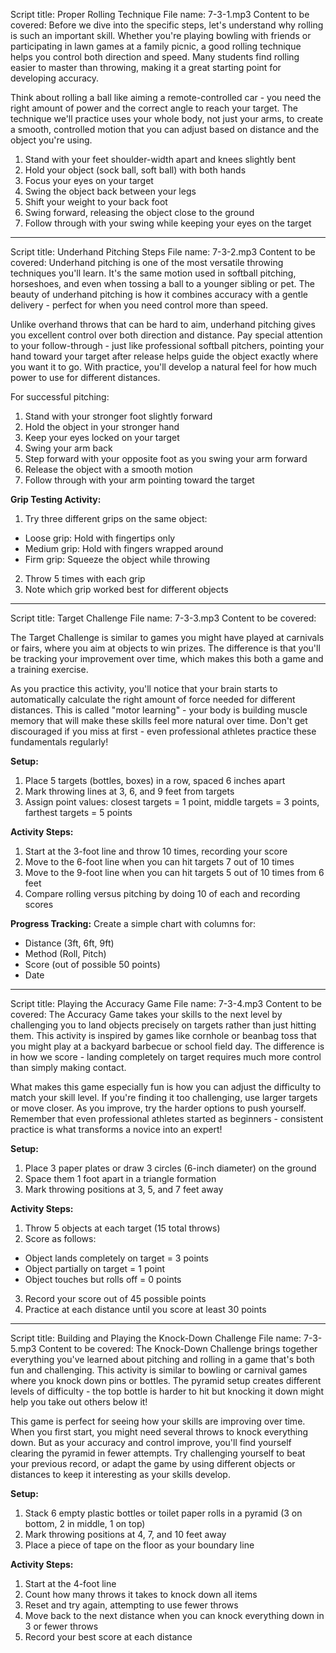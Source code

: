 Script title: Proper Rolling Technique
File name: 7-3-1.mp3
Content to be covered:
Before we dive into the specific steps, let's understand why rolling is such an important skill. Whether you're playing bowling with friends or participating in lawn games at a family picnic, a good rolling technique helps you control both direction and speed. Many students find rolling easier to master than throwing, making it a great starting point for developing accuracy.

Think about rolling a ball like aiming a remote-controlled car - you need the right amount of power and the correct angle to reach your target. The technique we'll practice uses your whole body, not just your arms, to create a smooth, controlled motion that you can adjust based on distance and the object you're using.

1. Stand with your feet shoulder-width apart and knees slightly bent
2. Hold your object (sock ball, soft ball) with both hands
3. Focus your eyes on your target
4. Swing the object back between your legs
5. Shift your weight to your back foot
6. Swing forward, releasing the object close to the ground
7. Follow through with your swing while keeping your eyes on the target

---

Script title: Underhand Pitching Steps
File name: 7-3-2.mp3
Content to be covered:
Underhand pitching is one of the most versatile throwing techniques you'll learn. It's the same motion used in softball pitching, horseshoes, and even when tossing a ball to a younger sibling or pet. The beauty of underhand pitching is how it combines accuracy with a gentle delivery - perfect for when you need control more than speed.

Unlike overhand throws that can be hard to aim, underhand pitching gives you excellent control over both direction and distance. Pay special attention to your follow-through - just like professional softball pitchers, pointing your hand toward your target after release helps guide the object exactly where you want it to go. With practice, you'll develop a natural feel for how much power to use for different distances.

For successful pitching:

1. Stand with your stronger foot slightly forward
2. Hold the object in your stronger hand
3. Keep your eyes locked on your target
4. Swing your arm back
5. Step forward with your opposite foot as you swing your arm forward
6. Release the object with a smooth motion
7. Follow through with your arm pointing toward the target

**Grip Testing Activity:**
1. Try three different grips on the same object:
- Loose grip: Hold with fingertips only
- Medium grip: Hold with fingers wrapped around
- Firm grip: Squeeze the object while throwing
2. Throw 5 times with each grip
3. Note which grip worked best for different objects


---

Script title: Target Challenge
File name: 7-3-3.mp3
Content to be covered:

The Target Challenge is similar to games you might have played at carnivals or fairs, where you aim at objects to win prizes. The difference is that you'll be tracking your improvement over time, which makes this both a game and a training exercise.

As you practice this activity, you'll notice that your brain starts to automatically calculate the right amount of force needed for different distances. This is called "motor learning" - your body is building muscle memory that will make these skills feel more natural over time. Don't get discouraged if you miss at first - even professional athletes practice these fundamentals regularly!

**Setup:**
1. Place 5 targets (bottles, boxes) in a row, spaced 6 inches apart
2. Mark throwing lines at 3, 6, and 9 feet from targets
3. Assign point values: closest targets = 1 point, middle targets = 3 points, farthest targets = 5 points

**Activity Steps:**
1. Start at the 3-foot line and throw 10 times, recording your score
2. Move to the 6-foot line when you can hit targets 7 out of 10 times
3. Move to the 9-foot line when you can hit targets 5 out of 10 times from 6 feet
4. Compare rolling versus pitching by doing 10 of each and recording scores

**Progress Tracking:**
Create a simple chart with columns for:

- Distance (3ft, 6ft, 9ft)
- Method (Roll, Pitch)
- Score (out of possible 50 points)
- Date

---

Script title: Playing the Accuracy Game
File name: 7-3-4.mp3
Content to be covered:
The Accuracy Game takes your skills to the next level by challenging you to land objects precisely on targets rather than just hitting them. This activity is inspired by games like cornhole or beanbag toss that you might play at a backyard barbecue or school field day. The difference is in how we score - landing completely on target requires much more control than simply making contact.

What makes this game especially fun is how you can adjust the difficulty to match your skill level. If you're finding it too challenging, use larger targets or move closer. As you improve, try the harder options to push yourself. Remember that even professional athletes started as beginners - consistent practice is what transforms a novice into an expert!

**Setup:**
1. Place 3 paper plates or draw 3 circles (6-inch diameter) on the ground
2. Space them 1 foot apart in a triangle formation
3. Mark throwing positions at 3, 5, and 7 feet away

**Activity Steps:**
1. Throw 5 objects at each target (15 total throws)
2. Score as follows:
- Object lands completely on target = 3 points
- Object partially on target = 1 point
- Object touches but rolls off = 0 points
3. Record your score out of 45 possible points
4. Practice at each distance until you score at least 30 points

---

Script title: Building and Playing the Knock-Down Challenge
File name: 7-3-5.mp3
Content to be covered:
The Knock-Down Challenge brings together everything you've learned about pitching and rolling in a game that's both fun and challenging. This activity is similar to bowling or carnival games where you knock down pins or bottles. The pyramid setup creates different levels of difficulty - the top bottle is harder to hit but knocking it down might help you take out others below it!

This game is perfect for seeing how your skills are improving over time. When you first start, you might need several throws to knock everything down. But as your accuracy and control improve, you'll find yourself clearing the pyramid in fewer attempts. Try challenging yourself to beat your previous record, or adapt the game by using different objects or distances to keep it interesting as your skills develop.

**Setup:**
1. Stack 6 empty plastic bottles or toilet paper rolls in a pyramid (3 on bottom, 2 in middle, 1 on top)
2. Mark throwing positions at 4, 7, and 10 feet away
3. Place a piece of tape on the floor as your boundary line

**Activity Steps:**
1. Start at the 4-foot line
2. Count how many throws it takes to knock down all items
3. Reset and try again, attempting to use fewer throws
4. Move back to the next distance when you can knock everything down in 3 or fewer throws
5. Record your best score at each distance

